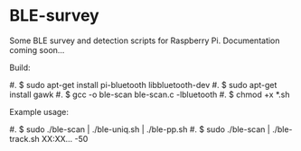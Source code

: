 # BLE-survey
Some BLE survey and detection scripts for Raspberry Pi.
Documentation coming soon...

Build: 

#. $ sudo apt-get install pi-bluetooth libbluetooth-dev 
#. $ sudo apt-get install gawk
#. $ gcc -o ble-scan ble-scan.c -lbluetooth
#. $ chmod +x *.sh

Example usage:

#. $ sudo ./ble-scan | ./ble-uniq.sh | ./ble-pp.sh
#. $ sudo ./ble-scan | ./ble-track.sh XX:XX... -50
